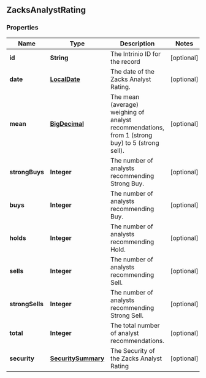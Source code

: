 
## ZacksAnalystRating

### Properties
Name | Type | Description | Notes
------------ | ------------- | ------------- | -------------
**id** | **String** | The Intrinio ID for the record |  [optional]
**date** | [**LocalDate**](LocalDate.md) | The date of the Zacks Analyst Rating. |  [optional]
**mean** | [**BigDecimal**](BigDecimal.md) | The mean (average) weighing of analyst recommendations, from 1 (strong buy) to 5 (strong sell). |  [optional]
**strongBuys** | **Integer** | The number of analysts recommending Strong Buy. |  [optional]
**buys** | **Integer** | The number of analysts recommending Buy. |  [optional]
**holds** | **Integer** | The number of analysts recommending Hold. |  [optional]
**sells** | **Integer** | The number of analysts recommending Sell. |  [optional]
**strongSells** | **Integer** | The number of analysts recommending Strong Sell. |  [optional]
**total** | **Integer** | The total number of analyst recommendations. |  [optional]
**security** | [**SecuritySummary**](SecuritySummary.md) | The Security of the Zacks Analyst Rating |  [optional]




